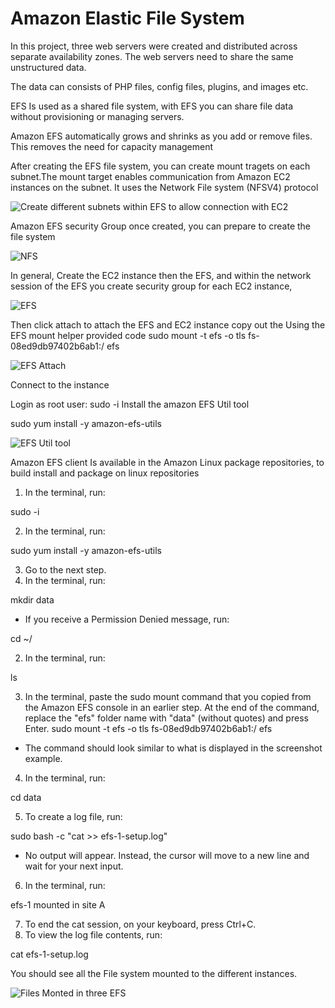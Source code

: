 # Amazon Elastic File System

In this project, three web servers were created and distributed across separate availability zones. The web servers need to share the same unstructured data.

The data can consists of PHP files, config files, plugins, and images etc.

EFS Is used as a shared file system, with EFS you can share file data without provisioning or managing servers.

Amazon EFS automatically grows and shrinks as you add or remove files. This removes the need for capacity management

After creating the EFS file system, you can create mount tragets on each subnet.The mount target enables communication from Amazon EC2 instances on the subnet.
It uses the Network File system (NFSV4) protocol

![Create different subnets within EFS to allow connection with EC2](https://github.com/Benn1440/Amazon_EFS/assets/67696393/191407cd-8c88-46f1-af2d-7fd864ec0ed6)

Amazon EFS security Group once created, you can prepare to create the file system

![NFS](https://github.com/Benn1440/Amazon_EFS/assets/67696393/b9d5fc24-8406-4e7d-b918-2e89887e06ed)

In general, Create the EC2 instance then the EFS, and within the network session of the EFS you create security group for each EC2 instance, 

![EFS](https://github.com/Benn1440/Amazon_EFS/assets/67696393/22799df4-6d93-42e0-bdc5-1aed5dcf725b)

Then click attach to attach the EFS and EC2 instance 
copy out the 
Using the EFS mount helper provided code sudo mount -t efs -o tls fs-08ed9db97402b6ab1:/ efs

![EFS Attach](https://github.com/Benn1440/Amazon_EFS/assets/67696393/18411b60-2a68-4222-938c-ade663e6e3c3)

Connect to the instance 

Login as root user: sudo -i
Install the amazon EFS Util tool

sudo yum install -y amazon-efs-utils 

![EFS Util tool](https://github.com/Benn1440/Amazon_EFS/assets/67696393/953f6f09-ae18-4e5f-a78c-fa89e5786210)

Amazon EFS client Is available in the Amazon Linux package repositories, to build install and package on linux repositories

1. In the terminal, run:

sudo -i

2. In the terminal, run:

sudo yum install -y amazon-efs-utils

3. Go to the next step.
1. In the terminal, run: 

mkdir data

- If you receive a Permission Denied message, run:

cd ~/

2. In the terminal, run:

ls

3. In the terminal, paste the sudo mount command that you copied from the Amazon EFS console in an earlier step. At the end of the command, replace the "efs" folder name with "data" (without quotes) and press Enter.
sudo mount -t efs -o tls fs-08ed9db97402b6ab1:/ efs
- The command should look similar to what is displayed in the screenshot example.

4. In the terminal, run:

cd data

5. To create a log file, run:

sudo bash -c "cat >> efs-1-setup.log"

- No output will appear. Instead, the cursor will move to a new line and wait for your next input.

6. In the terminal, run: 

efs-1 mounted in site A

7. To end the cat session, on your keyboard, press Ctrl+C.
8. To view the log file contents, run:

cat efs-1-setup.log

You should see all the File system mounted to the different instances.

![Files Monted in three EFS](https://github.com/Benn1440/Amazon_EFS/assets/67696393/f84a0d3c-a288-487e-b90a-b2163a7457b2)

